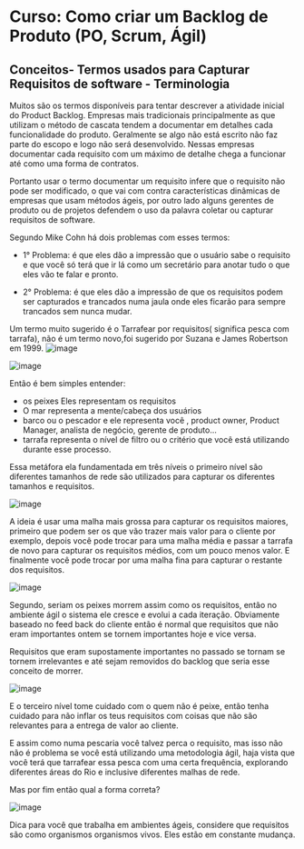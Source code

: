 # Curso: Como criar um Backlog de Produto (PO, Scrum, Ágil)

## Conceitos- Termos usados para Capturar Requisitos de software - Terminologia


Muitos são os termos disponíveis para tentar descrever a atividade inicial do Product Backlog. Empresas mais tradicionais principalmente as que utilizam o método de cascata tendem a documentar em detalhes cada funcionalidade do produto. Geralmente se algo não está escrito não faz parte do escopo e logo não será desenvolvido.
Nessas empresas documentar cada requisito com um máximo de detalhe chega a funcionar até como uma forma de contratos.

Portanto usar o termo documentar um requisito infere que o requisito não pode ser modificado, o que vai com contra características dinâmicas de empresas que usam métodos ágeis,  por outro lado alguns gerentes de produto ou de projetos defendem o uso da palavra coletar ou capturar requisitos de software.

Segundo Mike Cohn há dois problemas com esses termos:

- 1° Problema: é que eles dão a impressão que o usuário sabe o requisito e que você só terá que ir lá como um secretário para anotar tudo o que eles vão te falar e pronto.

- 2° Problema: é que eles dão a impressão de que os requisitos podem ser capturados e trancados numa jaula onde eles ficarão para sempre trancados sem nunca mudar.

Um termo muito sugerido é o Tarrafear por requisitos( significa pesca com tarrafa), não é um termo novo,foi sugerido por Suzana e James Robertson em 1999.
![image](https://user-images.githubusercontent.com/52088444/233192966-e6bc66e6-fa0a-4348-a143-24165a62068a.png)

![image](https://user-images.githubusercontent.com/52088444/233193040-f74700e8-9e25-45ad-9be7-99ad4a599bb2.png)

Então é bem simples entender:

- os peixes Eles representam os requisitos 
- O mar representa a mente/cabeça dos usuários 
- barco ou o pescador e ele representa você , product owner, Product Manager, analista de negócio, gerente de produto...
- tarrafa representa o nível de filtro ou o critério que você está utilizando durante esse processo.

Essa metáfora ela fundamentada em três níveis o primeiro nível são diferentes tamanhos de rede são utilizados para capturar os diferentes tamanhos e requisitos.

![image](https://user-images.githubusercontent.com/52088444/233193649-58d9c13c-c275-45df-8d97-a2ced9d9523e.png)

A ideia é usar uma malha mais grossa para capturar os requisitos maiores, primeiro que podem ser os que vão trazer mais valor para o cliente por exemplo, depois você pode trocar para uma malha média e passar a tarrafa de novo para capturar os requisitos médios, com um pouco menos valor. E finalmente você pode trocar por uma malha fina para capturar o restante dos requisitos.

![image](https://user-images.githubusercontent.com/52088444/233459747-7773888a-d7c7-40dc-a30c-4fc664402bce.png)

Segundo,  seriam os peixes morrem assim como os requisitos, então no ambiente ágil o sistema ele cresce e evolui a cada iteração. Obviamente baseado no feed back do cliente então é normal que requisitos que não eram importantes ontem se tornem importantes hoje e vice versa.

Requisitos que eram supostamente importantes no passado se tornam se tornem irrelevantes e até sejam removidos do backlog que seria esse conceito de morrer.

![image](https://user-images.githubusercontent.com/52088444/233460233-4d6faa69-b81d-4c59-983e-e054949d6f00.png)

E o terceiro nível tome cuidado com o quem não é peixe,  então tenha cuidado para não inflar os teus requisitos com coisas que não são relevantes para a entrega de valor ao cliente.

E assim como numa pescaria você talvez perca o requisito, mas isso não não é problema se você está utilizando uma metodologia ágil, haja vista que você terá que tarrafear  essa pesca com uma certa frequência, explorando diferentes áreas do Rio e inclusive diferentes malhas de rede.

Mas por fim então qual a forma correta?

![image](https://user-images.githubusercontent.com/52088444/233460843-12496332-9905-4077-9120-a600aaef2a6a.png)

Dica para você que trabalha em ambientes ágeis, considere que requisitos são como organismos organismos vivos. Eles estão em constante mudança.
